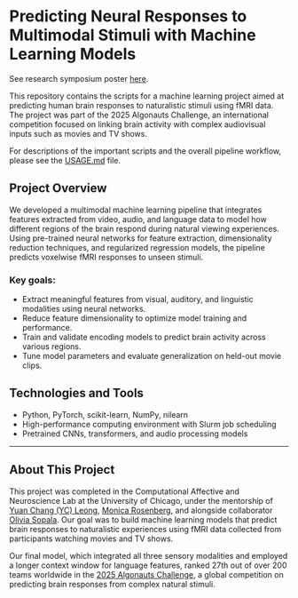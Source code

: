 # Predicting Neural Responses to Multimodal Stimuli with Machine Learning Models

See research symposium poster [here](algonauts-dsi/report.pdf).

This repository contains the scripts for a machine learning project aimed at predicting human brain responses to naturalistic stimuli using fMRI data.
The project was part of the 2025 Algonauts Challenge, an international competition focused on linking brain activity with complex audiovisual inputs such as movies and TV shows.


For descriptions of the important scripts and the overall pipeline workflow, please see the [USAGE.md](./USAGE.md) file.

## Project Overview

We developed a multimodal machine learning pipeline that integrates features extracted from video, audio, and language data to model how different regions of the brain respond during natural viewing experiences.
Using pre-trained neural networks for feature extraction, dimensionality reduction techniques, and regularized regression models, the pipeline predicts voxelwise fMRI responses to unseen stimuli.

### Key goals:
- Extract meaningful features from visual, auditory, and linguistic modalities using neural networks.
- Reduce feature dimensionality to optimize model training and performance.
- Train and validate encoding models to predict brain activity across various regions.
- Tune model parameters and evaluate generalization on held-out movie clips.

## Technologies and Tools
- Python, PyTorch, scikit-learn, NumPy, nilearn  
- High-performance computing environment with Slurm job scheduling  
- Pretrained CNNs, transformers, and audio processing models  

---

## About This Project

This project was completed in the Computational Affective and Neuroscience Lab at the University of Chicago, under the mentorship of [Yuan Chang (YC) Leong](https://github.com/ycleong), [Monica Rosenberg](https://github.com/monicadrosenberg), and alongside collaborator [Olivia Sopala](https://github.com/buggy1135).
Our goal was to build machine learning models that predict brain responses to naturalistic experiences using fMRI data collected from participants watching movies and TV shows.

Our final model, which integrated all three sensory modalities and employed a longer context window for language features, ranked 27th out of over 200 teams worldwide in the [2025 Algonauts Challenge](https://algonautsproject.com/), a global competition on predicting brain responses from complex natural stimuli.
